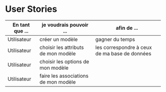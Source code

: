 # User Stories

| En tant que ... | je voudrais pouvoir ... | afin de ... |
|---|---|---|
| Utilisateur | créer un modèle | gagner du temps |
| Utilisateur | choisir les attributs de mon modèle | les correspondre à ceux de ma base de données |
| Utilisateur | choisir les options de mon modèle | |
| Utilisateur | faire les associations de mon modèle | |
